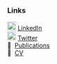 <!--
**dbalabka/dbalabka** is a ✨ _special_ ✨ repository because its `README.md` (this file) appears on your GitHub profile.

Here are some ideas to get you started:

- 🔭 I’m currently working on ...
- 🌱 I’m currently learning ...
- 👯 I’m looking to collaborate on ...
- 🤔 I’m looking for help with ...
- 💬 Ask me about ...
- 📫 How to reach me: ...
- 😄 Pronouns: ...
- ⚡ Fun fact: ...
-->

### Links

<img width="20" src="https://avatars3.githubusercontent.com/u/357098?s=200&v=4"> <a href="https://www.linkedin.com/in/dmitrybalabka/" target="_blank">LinkedIn</a><br>
<img width="20" src="https://www.pinclipart.com/picdir/middle/1-14041_twitter-logo-transparent-background-twitter-logo-clipart.png"> <a href="https://twitter.com/dmitrybalabka" target="_blank">Twitter</a><br>
📜 &nbsp;[Publications](https://scholar.google.com/citations?user=brb8-9YAAAAJ&hl=en&oi=ao)  
📄 &nbsp;[CV](https://docs.google.com/document/d/1ntxtERZ11sV-wAhqhE7FJplS-KADvpGGZY0HFXhOYb0/edit?usp=sharing)  
 
